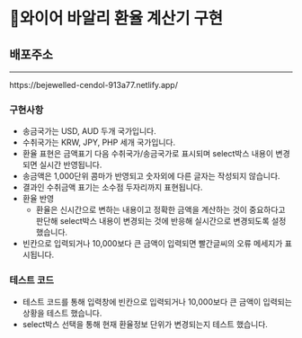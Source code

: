 # 📗와이어 바알리 환율 계산기 구현

## 배포주소

<hr>
https://bejewelled-cendol-913a77.netlify.app/

### 구현사항

- 송금국가는 USD, AUD 두개 국가입니다.
- 수취국가는 KRW, JPY, PHP 세개 국가입니다.
- 환율 표현은 금액표기 다음 수취국가/송금국가로 표시되며 select박스 내용이 변경되면 실시간 반영됩니다.
- 송금액은 1,000단위 콤마가 반영되고 숫자외에 다른 글자는 작성되지 않습니다.
- 결과인 수취금액 표기는 소수점 두자리까지 표현됩니다.
- 환율 반영
  - 환율은 신시간으로 변하는 내용이고 정확한 금액을 계산하는 것이 중요하다고 판단해 select박스 내용이 변경되는 것에 반응해 실시간으로 변경되도록 설정했습니다.
- 빈칸으로 입력되거나 10,000보다 큰 금액이 입력되면 빨간글씨의 오류 메세지가 표시됩니다.

### 테스트 코드

- 테스트 코드를 통해 입력창에 빈칸으로 입력되거나 10,000보다 큰 금액이 입력되는 상황을 테스트 했습니다.
- select박스 선택을 통해 현재 환율정보 단위가 변경되는지 테스트 했습니다.

